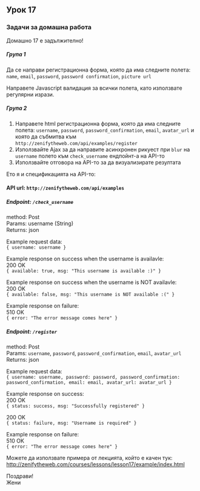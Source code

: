 ## Урок 17

### Задачи за домашна работа

Домашно 17 е задължително!

##### Група 1

Да се направи регистрационна форма, която да има следните полета:  
`name`, `email`, `password`, `password confirmation`, `picture url`

Направете Javascript валидация за всички полета, като използвате регулярни изрази.

##### Група 2

1. Направете html регистрационна форма, която да има следните полета: `username`, `password`, `password_confirmation`, `email`, `avatar_url` и която да събмитва към `http://zenifytheweb.com/api/examples/register`
2. Използвайте Ajax за да направите асинхронен рикуест при `blur` на `username` полето към `check_username` ендпойнт-а на API-то
3. Използвайте отговора на API-то за да визуализирате резултата

Ето я и спецификацията на API-то:

#### API url: `http://zenifytheweb.com/api/examples`

##### Endpoint: `/check_username`

method: Post  
Params: username (String)  
Returns: json

Example request data:  
`{ username: username }`

Example response on success when the username is availavle:  
200 OK  
`{ available: true, msg: "This username is available :)" }`

Example response on success when the username is NOT availavle:  
200 OK  
`{ available: false, msg: "This username is NOT available :(" }`

Example response on failure:  
510 OK  
`{ error: "The error message comes here" }`

##### Endpoint: `/register`

method: Post  
Params: `username`, `password`, `password_confirmation`, `email`, `avatar_url`
Returns: json

Example request data:  
`{ username: username, password: password, password_confirmation: password_confirmation, email: email, avatar_url: avatar_url }`

Example response on success:  
200 OK  
`{ status: success, msg: "Successfully registered" }`

200 OK  
`{ status: failure, msg: "Username is required" }`

Example response on failure:  
510 OK  
`{ error: "The error message comes here" }`


Можете да използвате примера от лекцията, който е качен тук:
http://zenifytheweb.com/courses/lessons/lesson17/example/index.html

Поздрави!  
Жени

